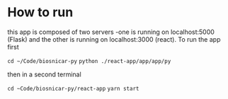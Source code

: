 # How to run

this app is composed of two servers -one is running on localhost:5000 (Flask) and the other is running on localhost:3000 (react). 
To run the app first 

`cd ~/Code/biosnicar-py`
`python ./react-app/app/app/py`

then in a second terminal

`cd ~Code/biosnicar-py/react-app`
`yarn start`